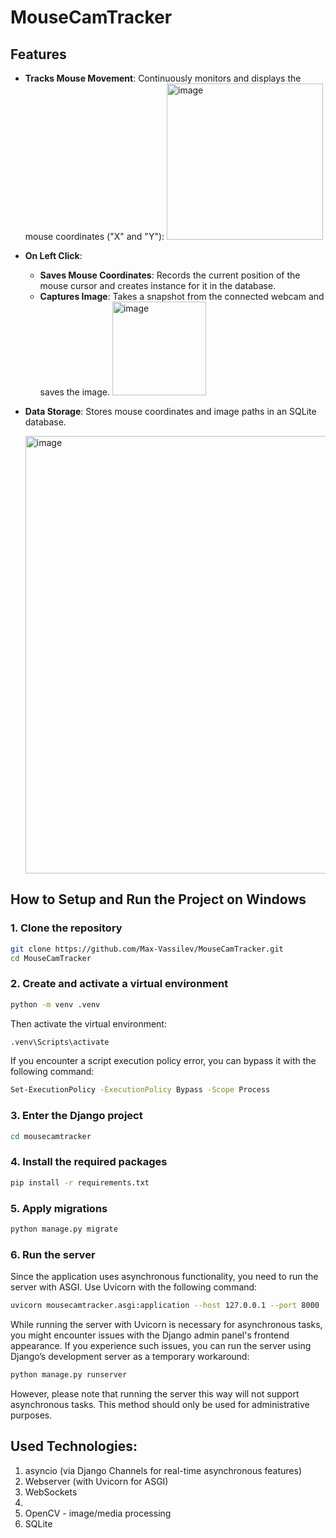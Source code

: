 # MouseCamTracker

## Features

- **Tracks Mouse Movement**: Continuously monitors and displays the mouse coordinates ("X" and "Y"):
  <img width="250" alt="image" src="https://github.com/user-attachments/assets/a0ccf2ff-18a0-4bc0-8ebd-9c346d115f3a">

- **On Left Click**:
  - **Saves Mouse Coordinates**: Records the current position of the mouse cursor and creates instance for it in the database.
  - **Captures Image**: Takes a snapshot from the connected webcam and saves the image.
      <img width="150" alt="image" src="https://github.com/user-attachments/assets/42023b9a-3f7d-4104-a7b4-5fd11d9b70d9">
- **Data Storage**: Stores mouse coordinates and image paths in an SQLite database.

    <img width="700" alt="image" src="https://github.com/user-attachments/assets/d263e8c1-daa3-4d51-878d-d95f0ff9837c">

## How to Setup and Run the Project on Windows

### 1. Clone the repository

```bash
git clone https://github.com/Max-Vassilev/MouseCamTracker.git
cd MouseCamTracker
```
### 2. Create and activate a virtual environment
```bash
python -m venv .venv
```
Then activate the virtual environment:
```bash
.venv\Scripts\activate
```
If you encounter a script execution policy error, you can bypass it with the following command:
```bash
Set-ExecutionPolicy -ExecutionPolicy Bypass -Scope Process
```
### 3. Enter the Django project
```bash
cd mousecamtracker
```
### 4. Install the required packages
```bash
pip install -r requirements.txt
```

### 5. Apply migrations
```bash
python manage.py migrate
```

### 6. Run the server
Since the application uses asynchronous functionality, you need to run the server with ASGI. Use Uvicorn with the following command:
```bash
uvicorn mousecamtracker.asgi:application --host 127.0.0.1 --port 8000
```
While running the server with Uvicorn is necessary for asynchronous tasks, you might encounter issues with the Django admin panel's frontend appearance. If you experience such issues, you can run the server using Django’s development server as a temporary workaround:
```bash
python manage.py runserver
```
However, please note that running the server this way will not support asynchronous tasks. This method should only be used for administrative purposes.


## Used Technologies:
1. asyncio (via Django Channels for real-time asynchronous features)
2. Webserver (with Uvicorn for ASGI)
3. WebSockets
4. 
5. OpenCV - image/media processing
6. SQLite
